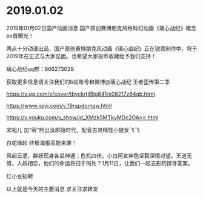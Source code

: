 # 2019.01.02

2019年01月02日国产动画消息
国产原创赛博朋克风格科幻动画《璃心战纪》概念pv首曝光！

两点十分动漫出品，国产原创赛博朋克风动画《璃心战纪》正在锐意制作中，将于2019年在正式与大家见面。也希望大家投币收藏给予我们支持！

璃心战纪qq群：866273029

获取更多信息请关注我们的b站账号和微博@璃心战纪
王者歪传第二季

https://v.qq.com/x/cover/tbyckrtjl5lg841/x08217z64qb.html

https://www.iqiyi.com/v_19rqpdomqw.html

https://v.youku.com/v_show/id_XMzk5MTkyMDc2OA==.html


宋祖儿  加“萌”熊出没原始时代，配音古灵精怪小狼女飞飞


 白蛇缘起 终极海报高能来袭！

风起云涌，群妖现身各显神通；危机四伏，小白阿宣神色坚毅深情对望。天道无情，人妖相恋，他们的命运将归于何处？1月11日，让我们一起去影院探寻答案。


红小豆招聘


以上就是今天的主要消息
求关注求转发


